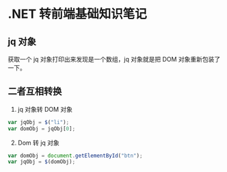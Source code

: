# .NET 转前端基础知识笔记

## jq 对象

获取一个 jq 对象打印出来发现是一个数组，jq 对象就是把 DOM 对象重新包装了一下。

## 二者互相转换

1. jq 对象转 DOM 对象

```javascript
var jqObj = $("li");
var domObj = jqObj[0];
```

2. Dom 转 jq 对象

```javascript
var domObj = document.getElementById("btn");
var jqObj = $(domObj);
```
